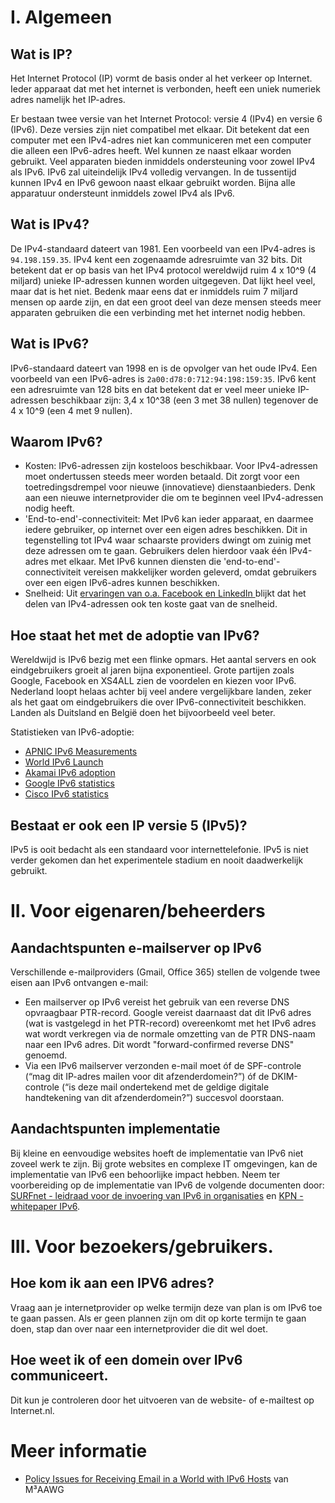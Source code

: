 # I. Algemeen

## Wat is IP?
Het Internet Protocol (IP) vormt de basis onder al het verkeer op Internet. Ieder apparaat dat met het internet is verbonden, heeft een uniek numeriek adres namelijk het IP-adres.

Er bestaan twee versie van het Internet Protocol: versie 4 (IPv4) en versie 6 (IPv6). Deze versies zijn niet compatibel met elkaar. Dit betekent dat een computer met een IPv4-adres niet kan communiceren met een computer die alleen een IPv6-adres heeft. Wel kunnen ze naast elkaar worden gebruikt. Veel apparaten bieden inmiddels ondersteuning voor zowel IPv4 als IPv6. IPv6 zal uiteindelijk IPv4 volledig vervangen. In de tussentijd kunnen IPv4 en IPv6 gewoon naast elkaar gebruikt worden. Bijna alle apparatuur ondersteunt inmiddels zowel IPv4 als IPv6.

## Wat is IPv4?
De IPv4-standaard dateert van 1981. Een voorbeeld van een IPv4-adres is `94.198.159.35`. IPv4 kent een zogenaamde adresruimte van 32 bits. Dit betekent dat er op basis van het IPv4 protocol wereldwijd ruim 4 x 10^9 (4 miljard) unieke IP-adressen kunnen worden uitgegeven. Dat lijkt heel veel, maar dat is het niet. Bedenk maar eens dat er inmiddels ruim 7 miljard mensen op aarde zijn, en dat een groot deel van deze mensen steeds meer apparaten gebruiken die een verbinding met het internet nodig hebben.

## Wat is IPv6?
IPv6-standaard dateert van 1998 en is de opvolger van het oude IPv4. Een voorbeeld van een IPv6-adres is `2a00:d78:0:712:94:198:159:35`. IPv6 kent een adresruimte van 128 bits en dat betekent dat er veel meer unieke IP-adressen beschikbaar zijn: 3,4 x 10^38 (een 3 met 38 nullen) tegenover de 4 x 10^9 (een 4 met 9 nullen).

## Waarom IPv6?

* Kosten: IPv6-adressen zijn kosteloos beschikbaar. Voor IPv4-adressen moet ondertussen steeds meer worden betaald. Dit zorgt voor een toetredingsdrempel voor nieuwe (innovatieve) dienstaanbieders. Denk aan een nieuwe internetprovider die om te beginnen veel IPv4-adressen nodig heeft.
* 'End-to-end'-connectiviteit: Met IPv6 kan ieder apparaat, en daarmee iedere gebruiker, op internet over een eigen adres beschikken. Dit in tegenstelling tot IPv4 waar schaarste providers dwingt om zuinig met deze adressen om te gaan. Gebruikers delen hierdoor vaak één IPv4-adres met elkaar. Met IPv6 kunnen diensten die 'end-to-end'-connectiviteit vereisen makkelijker worden geleverd, omdat gebruikers over een eigen IPv6-adres kunnen beschikken.
* Snelheid: Uit [ervaringen van o.a. Facebook en LinkedIn ](https://blog.apnic.net/2016/08/15/optimized-content-providers-connect-faster-ipv6/) blijkt dat het delen van IPv4-adressen ook ten koste gaat van de snelheid.

## Hoe staat het met de adoptie van IPv6?
Wereldwijd is IPv6 bezig met een flinke opmars. Het aantal servers en ook eindgebruikers groeit al jaren bijna exponentieel. Grote partijen zoals Google, Facebook en XS4ALL zien de voordelen en kiezen voor IPv6. Nederland loopt helaas achter bij veel andere vergelijkbare landen, zeker als het gaat om eindgebruikers die over IPv6-connectiviteit beschikken. Landen als Duitsland en België doen het bijvoorbeeld veel beter.

Statistieken van IPv6-adoptie:
* [APNIC IPv6 Measurements](https://stats.labs.apnic.net/ipv6/)
* [World IPv6 Launch](http://www.worldipv6launch.org/measurements/)
* [Akamai IPv6 adoption](https://www.akamai.com/us/en/about/our-thinking/state-of-the-internet-report/state-of-the-internet-ipv6-adoption-visualization.jsp)
* [Google IPv6 statistics](https://www.google.com/intl/en/ipv6/statistics.html)
* [Cisco IPv6 statistics](http://6lab.cisco.com/stats/)


## Bestaat er ook een IP versie 5 (IPv5)?
IPv5 is ooit bedacht als een standaard voor internettelefonie. IPv5 is niet verder gekomen dan het experimentele stadium en nooit daadwerkelijk gebruikt.


# II. Voor eigenaren/beheerders
## Aandachtspunten e-mailserver op IPv6
Verschillende e-mailproviders (Gmail, Office 365) stellen de volgende twee eisen aan IPv6 ontvangen e-mail:
* Een mailserver op IPv6 vereist het gebruik van een reverse DNS opvraagbaar PTR-record. Google vereist daarnaast dat dit IPv6 adres (wat is vastgelegd in het PTR-record) overeenkomt met het IPv6 adres wat wordt verkregen via de normale omzetting van de PTR DNS-naam naar een IPv6 adres. Dit wordt "forward-confirmed reverse DNS" genoemd.
* Via een IPv6 mailserver verzonden e-mail moet óf de SPF-controle (“mag dit IP-adres mailen voor dit afzenderdomein?”) óf de DKIM-controle (“is deze mail ondertekend met de geldige digitale handtekening van dit afzenderdomein?”) succesvol doorstaan.

## Aandachtspunten implementatie
Bij kleine en eenvoudige websites hoeft de implementatie van IPv6 niet zoveel werk te zijn. Bij grote websites en complexe IT omgevingen, kan de implementatie van IPv6 een behoorlijke impact hebben. Neem ter voorbereiding op de implementatie van IPv6 de volgende documenten door: [SURFnet - leidraad voor de invoering van IPv6 in organisaties](https://www.surf.nl/binaries/content/assets/surf/nl/kennisbank/2011/rapport_201102_IPv6_Case_Study_Leidraad_voor_de_invoering_van_IPv6_in_organisaties-1.pdf) en [KPN - whitepaper IPv6](https://kpnlokaleoverheid.nl/wp-content/uploads/2009/03/Whitepaper-IPv6-versie-1-5-26-06-2013.pdf).

# III. Voor bezoekers/gebruikers.
## Hoe kom ik aan een IPV6 adres?
Vraag aan je internetprovider op welke termijn deze van plan is om IPv6 toe te gaan passen. Als er geen plannen zijn om dit op korte termijn te gaan doen, stap dan over naar een internetprovider die dit wel doet.

## Hoe weet ik of een domein over IPv6 communiceert.
Dit kun je controleren door het uitvoeren van de website- of e-mailtest op Internet.nl.

# Meer informatie
* [Policy Issues for Receiving Email in a World with IPv6 Hosts](https://www.m3aawg.org/sites/default/files/document/M3AAWG_Inbound_IPv6_Policy_Issues-2014-09.pdf) van M³AAWG
